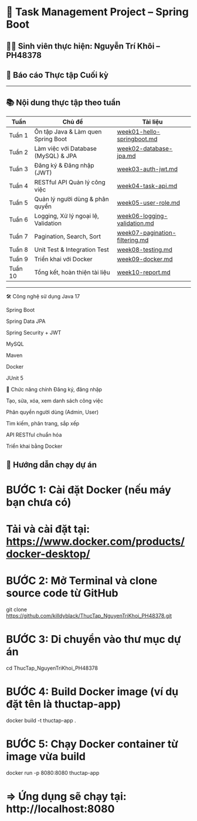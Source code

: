 # 📌 Task Management Project – Spring Boot

## 👨‍💻 Sinh viên thực hiện: Nguyễn Trí Khôi – PH48378  
## 📝 Báo cáo Thực tập Cuối kỳ

---

## 📚 Nội dung thực tập theo tuần

| Tuần | Chủ đề | Tài liệu |
|------|--------|----------|
| Tuần 1 | Ôn tập Java & Làm quen Spring Boot | [week01-hello-springboot.md](./docs/Tuan1.md) |
| Tuần 2 | Làm việc với Database (MySQL) & JPA | [week02-database-jpa.md](./docs/Tuan2-csdl-jpa.md) |
| Tuần 3 | Đăng ký & Đăng nhập (JWT) | [week03-auth-jwt.md](./docs/Tuan3-auth.md) |
| Tuần 4 | RESTful API Quản lý công việc | [week04-task-api.md](./docs/Tuan4-api.md) |
| Tuần 5 | Quản lý người dùng & phân quyền | [week05-user-role.md](./docs/Tuan5-user.md) |
| Tuần 6 | Logging, Xử lý ngoại lệ, Validation | [week06-logging-validation.md](./docs/Tuan6-login.md) |
| Tuần 7 | Pagination, Search, Sort | [week07-pagination-filtering.md](./docs/Tuan7-phantrang.md) |
| Tuần 8 | Unit Test & Integration Test | [week08-testing.md](./docs/Tuan8-unitTess.md) |
| Tuần 9 | Triển khai với Docker | [week09-docker.md](./docs/Tuan9-docket.md) |
| Tuần 10 | Tổng kết, hoàn thiện tài liệu | [week10-report.md](./docs/Tuan10-baocao.md) |

---

🛠️ Công nghệ sử dụng
Java 17

Spring Boot

Spring Data JPA

Spring Security + JWT

MySQL

Maven

Docker

JUnit 5

📌 Chức năng chính
Đăng ký, đăng nhập

Tạo, sửa, xóa, xem danh sách công việc

Phân quyền người dùng (Admin, User)

Tìm kiếm, phân trang, sắp xếp

API RESTful chuẩn hóa

Triển khai bằng Docker

## 🚀 Hướng dẫn chạy dự án

# BƯỚC 1: Cài đặt Docker (nếu máy bạn chưa có)
# Tải và cài đặt tại: https://www.docker.com/products/docker-desktop/

# BƯỚC 2: Mở Terminal và clone source code từ GitHub
git clone https://github.com/killdyblack/ThucTap_NguyenTriKhoi_PH48378.git

# BƯỚC 3: Di chuyển vào thư mục dự án
cd ThucTap_NguyenTriKhoi_PH48378

# BƯỚC 4: Build Docker image (ví dụ đặt tên là thuctap-app)
docker build -t thuctap-app .

# BƯỚC 5: Chạy Docker container từ image vừa build
docker run -p 8080:8080 thuctap-app

# => Ứng dụng sẽ chạy tại: http://localhost:8080


 